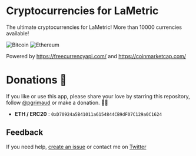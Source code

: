 # Cryptocurrencies for LaMetric

The ultimate cryptocurrencies for LaMetric! More than 10000 currencies available!

![Bitcoin](https://raw.githubusercontent.com/pgrimaud/lametric-cryptocurrencies/master/images/btc.gif)
![Ethereum](https://raw.githubusercontent.com/pgrimaud/lametric-cryptocurrencies/master/images/eth.gif)

Powered by https://freecurrencyapi.com/ and https://coinmarketcap.com/

# Donations 🙏

If you like or use this app, please share your love by starring this repository, follow [@pgrimaud](https://github.com/pgrimaud) or make a donation. 🙏💓

- **ETH / ERC20** : `0xD70924a5B41011a6154844CB9dF07C129a0C1624`


## Feedback

If you need help, [create an issue](https://github.com/pgrimaud/lametric-cryptocurrencies/issues) or contact me on [Twitter](http://twitter.com/pgrimaud_)
